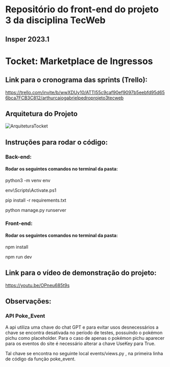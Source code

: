 # Repositório do front-end do projeto 3 da disciplina TecWeb
## Insper 2023.1

# Tocket: Marketplace de Ingressos

## Link para o cronograma das sprints (Trello): 

https://trello.com/invite/b/wwXDUy10/ATTI55c9caf90ef9097b5eebfd95d656bca7FCB3C812/arthurcaiogabrielpedroprojeto3tecweb

## Arquitetura do Projeto

![ArquiteturaTocket](https://github.com/gabrielmmh/tocket-frontend/assets/67804009/be785c0d-7447-4925-bf03-0c90549a0b8d)

## Instruções para rodar o código:

### Back-end:

#### Rodar os seguintes comandos no terminal da pasta:

python3 -m venv env

env\Scripts\Activate.ps1

pip install -r requirements.txt

python manage.py runserver

### Front-end:

#### Rodar os seguintes comandos no terminal da pasta:

npm install

npm run dev

## Link para o vídeo de demonstração do projeto:

https://youtu.be/OPneu685t9s

## Observações:

### API Poke_Event

A api utiliza uma chave do chat GPT e para evitar usos desnecessários a chave se encontra desativada no período de testes, possuíndo o pokémon  pichu como placeholder. Para o caso de apenas o pokémon pichu aparecer para os eventos do site é necessário alterar a chave UseKey para True.

Tal chave se encontra no seguinte local events/views.py , na primeira linha de código da função poke_event.

